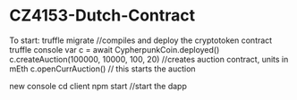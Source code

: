# CZ4153-Dutch-Contract

To start: 
truffle migrate //compiles and deploy the cryptotoken contract
truffle console 
var c = await CypherpunkCoin.deployed() 
c.createAuction(100000, 10000, 100, 20) //creates auction contract, units in mEth
c.openCurrAuction() // this starts the auction

new console
cd client 
npm start //start the dapp